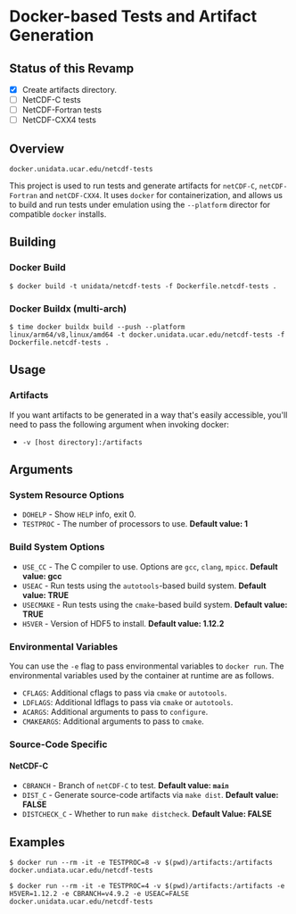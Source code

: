 # Docker-based Tests and Artifact Generation

## Status of this Revamp

* [X] Create artifacts directory.
* [ ] NetCDF-C tests
* [ ] NetCDF-Fortran tests
* [ ] NetCDF-CXX4 tests

## Overview

`docker.unidata.ucar.edu/netcdf-tests`

This project is used to run tests and generate artifacts for `netCDF-C`, `netCDF-Fortran` and `netCDF-CXX4`.  It uses `docker` for containerization, and allows us to build and run tests under emulation using the `--platform` director for compatible `docker` installs. 

## Building

### Docker Build

    $ docker build -t unidata/netcdf-tests -f Dockerfile.netcdf-tests .

### Docker Buildx (multi-arch)

    $ time docker buildx build --push --platform linux/arm64/v8,linux/amd64 -t docker.unidata.ucar.edu/netcdf-tests -f Dockerfile.netcdf-tests .
## Usage

### Artifacts

If you want artifacts to be generated in a way that's easily accessible, you'll need to pass the following argument when invoking docker:

*  `-v [host directory]:/artifacts`

## Arguments



### System Resource Options

* `DOHELP` - Show `HELP` info, exit 0. 
* `TESTPROC` - The number of processors to use. **Default value: 1**

### Build System Options

* `USE_CC` - The C compiler to use.  Options are `gcc`, `clang`, `mpicc`.  **Default value: gcc**
* `USEAC` - Run tests using the `autotools`-based build system. **Default value: TRUE**
* `USECMAKE` - Run tests using the `cmake`-based build system. **Default value: TRUE**
* `H5VER` - Version of HDF5 to install.  **Default value: 1.12.2**

### Environmental Variables

You can use the `-e` flag to pass environmental variables to `docker run`.  The environmental variables used by the container at runtime are as follows.

* `CFLAGS`: Additional cflags to pass via `cmake` or `autotools`.
* `LDFLAGS`: Additional ldflags to pass via `cmake` or `autotools`.
* `ACARGS`: Additional arguments to pass to `configure`.
* `CMAKEARGS`: Additional arguments to pass to `cmake`.

### Source-Code Specific

#### NetCDF-C

* `CBRANCH` - Branch of `netCDF-C` to test. **Default value: `main`**
* `DIST_C` - Generate source-code artifacts via `make dist`. **Default value: FALSE**
* `DISTCHECK_C` - Whether to run `make distcheck`. **Default Value: FALSE**

## Examples

    $ docker run --rm -it -e TESTPROC=8 -v $(pwd)/artifacts:/artifacts docker.undiata.ucar.edu/netcdf-tests

    $ docker run --rm -it -e TESTPROC=4 -v $(pwd)/artifacts:/artifacts -e H5VER=1.12.2 -e CBRANCH=v4.9.2 -e USEAC=FALSE docker.unidata.ucar.edu/netcdf-tests